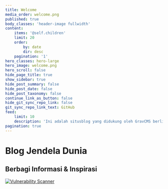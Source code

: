```yaml
---
title: Welcome
media_order: welcome.png
published: true
body_classes: 'header-image fullwidth'
content:
    items: '@self.children'
    limit: 20
    order:
        by: date
        dir: desc
    pagination: '1'
hero_classes: hero-large
hero_image: welcome.png
hero_scroll: false
hide_page_title: true
show_sidebar: true
hide_post_summary: false
hide_post_date: false
hide_post_taxonomy: false
continue_link_as_button: false
hide_git_sync_repo_link: false
git_sync_repo_link_text: GitHub
feed:
    limit: 10
    description: 'Ini adalah situsblog yang didukung oleh GravCMS berlisensi GNU General Public License v3.0, dibuat oleh Endi Hariadi'
pagination: true
---
```


# Blog **Jendela** Dunia
## Berbagi Informasi & Inspirasi

<a href="https://seal.beyondsecurity.com/vulnerability-scanner-verification/penuhinfo.com"><img src="https://seal.beyondsecurity.com/verification-images/penuhinfo.com/vulnerability-scanner-8.gif" alt="Vulnerability Scanner" border="0" /></a>
